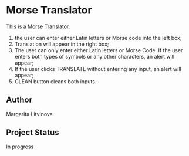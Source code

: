 # Morse Translator

This is a Morse Translator.

1. the user can enter either Latin letters or Morse code into the left box;
2. Translation will appear in the right box;
3. The user can only enter either Latin letters or Morse Code. If the user enters both types of symbols or any other characters, an alert will appear;
4. If the user clicks TRANSLATE without entering any input, an alert will appear;
5. CLEAN button cleans both inputs.

## Author

Margarita Litvinova

## Project Status

In progress
